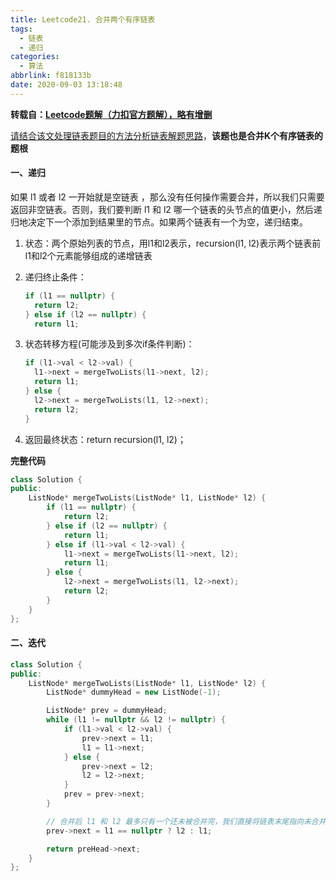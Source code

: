 ```yaml
---
title: Leetcode21. 合并两个有序链表
tags:
  - 链表
  - 递归
categories:
  - 算法
abbrlink: f818133b
date: 2020-09-03 13:18:48
---
```


**转载自：[Leetcode题解（力扣官方题解），略有增删](https://leetcode-cn.com/problems/merge-two-sorted-lists/solution/he-bing-liang-ge-you-xu-lian-biao-by-leetcode-solu/)**

[请结合该文处理链表题目的方法分析链表解题思路](./链表解题思路.md)，**该题也是合并K个有序链表的题根**

<!-- more -->

#### 一、递归

如果 l1 或者 l2 一开始就是空链表 ，那么没有任何操作需要合并，所以我们只需要返回非空链表。否则，我们要判断 l1 和 l2 哪一个链表的头节点的值更小，然后递归地决定下一个添加到结果里的节点。如果两个链表有一个为空，递归结束。

1. 状态：两个原始列表的节点，用l1和l2表示，recursion(l1, l2)表示两个链表前l1和l2个元素能够组成的递增链表

2. 递归终止条件：

   ```c++
   if (l1 == nullptr) {
     return l2;
   } else if (l2 == nullptr) {
     return l1;
   ```

3. 状态转移方程(可能涉及到多次if条件判断)：

   ```c++
   if (l1->val < l2->val) {
     l1->next = mergeTwoLists(l1->next, l2);
     return l1;
   } else {
     l2->next = mergeTwoLists(l1, l2->next);
     return l2;
   }
   ```

4. 返回最终状态：return recursion(l1, l2)；

**完整代码**

```c++
class Solution {
public:
    ListNode* mergeTwoLists(ListNode* l1, ListNode* l2) {
        if (l1 == nullptr) {
            return l2;
        } else if (l2 == nullptr) {
            return l1;
        } else if (l1->val < l2->val) {
            l1->next = mergeTwoLists(l1->next, l2);
            return l1;
        } else {
            l2->next = mergeTwoLists(l1, l2->next);
            return l2;
        }
    }
};
```

#### 二、迭代

```c++
class Solution {
public:
    ListNode* mergeTwoLists(ListNode* l1, ListNode* l2) {
        ListNode* dummyHead = new ListNode(-1);

        ListNode* prev = dummyHead;
        while (l1 != nullptr && l2 != nullptr) {
            if (l1->val < l2->val) {
                prev->next = l1;
                l1 = l1->next;
            } else {
                prev->next = l2;
                l2 = l2->next;
            }
            prev = prev->next;
        }

        // 合并后 l1 和 l2 最多只有一个还未被合并完，我们直接将链表末尾指向未合并完的链表即可
        prev->next = l1 == nullptr ? l2 : l1;

        return preHead->next;
    }
};
```

